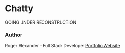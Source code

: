 # Chatty

GOING UNDER RECONSTRUCTION

<!-- HTML, CSS, JS, MERN, Heroku

Live Link = https://calm-inlet-50295.herokuapp.com/

<img src="client/src/media/thechatty.png" width="550" height="500">
<img src="client/src/media/thechatty2.png" width="550" height="500">
<hr />

<h3>Summary</h3>
I built this app because I wanted to build a full stack application and test my skills. It took me a while to figure it and also googling most of the functionality but it worked out in the end. I learned a lot how the whole stack works together. I consider this my first big project and I am proud of the outcome. I know I can do better and will show it on my next application. -->

<h3>Author</h3>

Roger Alexander - Full Stack Developer <a href="http://www.douschesois.com">Portfolio Website</a>
